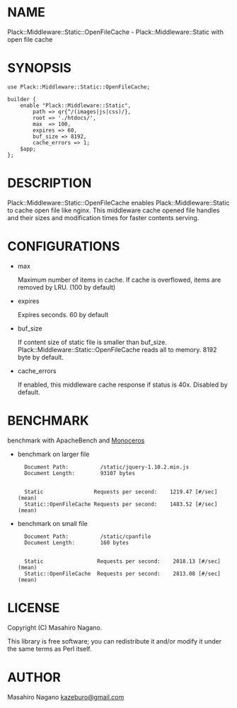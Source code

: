 # NAME

Plack::Middleware::Static::OpenFileCache - Plack::Middleware::Static with open file cache

# SYNOPSIS

    use Plack::Middleware::Static::OpenFileCache;

    builder {
        enable "Plack::Middleware::Static",
            path => qr{^/(images|js|css)/},
            root => './htdocs/',
            max  => 100,
            expires => 60,
            buf_size => 8192,
            cache_errors => 1;
        $app;
    };

# DESCRIPTION

Plack::Middleware::Static::OpenFileCache enables Plack::Middleware::Static 
to cache open file like nginx. This middleware cache opened file handles and their
sizes and modification times for faster contents serving. 

# CONFIGURATIONS

- max

    Maximum number of items in cache. If cache is overflowed, items are removed by LRU.
    (100 by default)

- expires

    Expires seconds. 60 by default

- buf\_size

    If content size of static file is smaller than buf\_size. 
    Plack::Middleware::Static::OpenFileCache reads all to memory. 8192 byte by default.

- cache\_errors

    If enabled, this middleware cache response if status is 40x. Disabled by default.

# BENCHMARK

benchmark with ApacheBench and [Monoceros](http://search.cpan.org/perldoc?Monoceros)

- benchmark on larger file

        Document Path:          /static/jquery-1.10.2.min.js
        Document Length:        93107 bytes
        

        Static                Requests per second:    1219.47 [#/sec] (mean)
        Static::OpenFileCache Requests per second:    1483.52 [#/sec] (mean)
- benchmark on small file

        Document Path:          /static/cpanfile
        Document Length:        160 bytes
        

        Static                 Requests per second:    2018.13 [#/sec] (mean)
        Static::OpenFileCache  Requests per second:    2813.08 [#/sec] (mean)

# LICENSE

Copyright (C) Masahiro Nagano.

This library is free software; you can redistribute it and/or modify
it under the same terms as Perl itself.

# AUTHOR

Masahiro Nagano <kazeburo@gmail.com>
